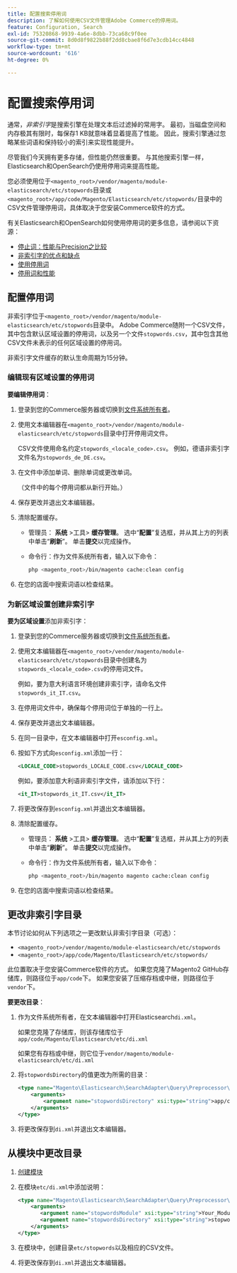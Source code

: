 ```yaml
---
title: 配置搜索停用词
description: 了解如何使用CSV文件管理Adobe Commerce的停用词。
feature: Configuration, Search
exl-id: 75320868-9939-4a6e-8dbb-73ca68c9f0ee
source-git-commit: 8d0d8f9822b88f2dd8cbae8f6d7e3cdb14cc4848
workflow-type: tm+mt
source-wordcount: '616'
ht-degree: 0%

---
```


# 配置搜索停用词

通常，_非索引字_&#x200B;是搜索引擎在处理文本后过滤掉的常用字。 最初，当磁盘空间和内存极其有限时，每保存1 KB就意味着显着提高了性能。 因此，搜索引擎通过忽略某些词语和保持较小的索引来实现性能提升。

尽管我们今天拥有更多存储，但性能仍然很重要。 与其他搜索引擎一样，Elasticsearch和OpenSearch仍使用停用词来提高性能。

您必须使用位于`<magento_root>/vendor/magento/module-elasticsearch/etc/stopwords`目录或`<magento_root>/app/code/Magento/Elasticsearch/etc/stopwords/`目录中的CSV文件管理停用词，具体取决于您安装Commerce软件的方式。

有关Elasticsearch和OpenSearch如何使用停用词的更多信息，请参阅以下资源：

- [停止词：性能与Precision之比较](https://www.elastic.co/guide/en/elasticsearch/guide/current/stopwords.html)
- [非索引字的优点和缺点](https://www.elastic.co/guide/en/elasticsearch/guide/current/pros-cons-stopwords.html)
- [使用停用词](https://www.elastic.co/guide/en/elasticsearch/guide/current/using-stopwords.html)
- [停用词和性能](https://www.elastic.co/guide/en/elasticsearch/guide/current/stopwords-performance.html)

## 配置停用词

非索引字位于`<magento_root>/vendor/magento/module-elasticsearch/etc/stopwords`目录中。 Adobe Commerce随附一个CSV文件，其中包含默认区域设置的停用词，以及另一个文件`stopwords.csv`，其中包含其他CSV文件未表示的任何区域设置的停用词。

非索引字文件缓存的默认生命周期为15分钟。

### 编辑现有区域设置的停用词

**要编辑停用词**：

1. 登录到您的Commerce服务器或切换到[文件系统所有者](../../installation/prerequisites/file-system/overview.md)。
1. 使用文本编辑器在`<magento_root>/vendor/magento/module-elasticsearch/etc/stopwords`目录中打开停用词文件。

   CSV文件使用命名约定`stopwords_<locale_code>.csv`。 例如，德语非索引字文件名为`stopwords_de_DE.csv`。

1. 在文件中添加单词、删除单词或更改单词。

   （文件中的每个停用词都从新行开始。）

1. 保存更改并退出文本编辑器。
1. 清除配置缓存。

   - 管理员： **系统** >工具> **缓存管理**。 选中“**配置**”复选框，并从其上方的列表中单击“**刷新**”。 单击&#x200B;**提交**&#x200B;以完成操作。

   - 命令行：作为文件系统所有者，输入以下命令：

     ```bash
     php <magento_root>/bin/magento cache:clean config
     ```

1. 在您的店面中搜索词语以检查结果。

### 为新区域设置创建非索引字

**要为区域设置**&#x200B;添加非索引字：

1. 登录到您的Commerce服务器或切换到[文件系统所有者](../../installation/prerequisites/file-system/overview.md)。

1. 使用文本编辑器在`<magento_root>/vendor/magento/module-elasticsearch/etc/stopwords`目录中创建名为`stopwords_<locale_code>.csv`的停用词文件。

   例如，要为意大利语言环境创建非索引字，请命名文件`stopwords_it_IT.csv`。

1. 在停用词文件中，确保每个停用词位于单独的一行上。
1. 保存更改并退出文本编辑器。
1. 在同一目录中，在文本编辑器中打开`esconfig.xml`。
1. 按如下方式向`esconfig.xml`添加一行：

   ```xml
   <LOCALE_CODE>stopwords_LOCALE_CODE.csv</LOCALE_CODE>
   ```

   例如，要添加意大利语非索引字文件，请添加以下行：

   ```xml
   <it_IT>stopwords_it_IT.csv</it_IT>
   ```

1. 将更改保存到`esconfig.xml`并退出文本编辑器。
1. 清除配置缓存。

   - 管理员： **系统** >工具> **缓存管理**。 选中“**配置**”复选框，并从其上方的列表中单击“**刷新**”。 单击&#x200B;**提交**&#x200B;以完成操作。

   - 命令行：作为文件系统所有者，输入以下命令：

     ```bash
     php <magento_root>/bin/magento magento cache:clean config
     ```

1. 在您的店面中搜索词语以检查结果。

## 更改非索引字目录

本节讨论如何从下列选项之一更改默认非索引字目录（可选）：

- `<magento_root>/vendor/magento/module-elasticsearch/etc/stopwords`
- `<magento_root>/app/code/Magento/Elasticsearch/etc/stopwords/`

此位置取决于您安装Commerce软件的方式。 如果您克隆了Magento2 GitHub存储库，则路径位于`app/code`下。 如果您安装了压缩存档或中继，则路径位于`vendor`下。

**要更改目录**：

1. 作为文件系统所有者，在文本编辑器中打开Elasticsearch`di.xml`。

   如果您克隆了存储库，则该存储库位于`app/code/Magento/Elasticsearch/etc/di.xml`

   如果您有存档或中继，则它位于`vendor/magento/module-elasticsearch/etc/di.xml`

1. 将`stopwordsDirectory`的值更改为所需的目录：

   ```xml
   <type name="Magento\Elasticsearch\SearchAdapter\Query\Preprocessor\Stopwords">
       <arguments>
           <argument name="stopwordsDirectory" xsi:type="string">app/code/Magento/Elasticsearch/etc/stopwords</argument>
       </arguments>
   </type>
   ```

1. 将更改保存到`di.xml`并退出文本编辑器。

## 从模块中更改目录

1. [创建模块](https://developer.adobe.com/commerce/php/development/build/component-file-structure/)
1. 在模块`etc/di.xml`中添加说明：

   ```xml
   <type name="Magento\Elasticsearch\SearchAdapter\Query\Preprocessor\Stopwords">
       <arguments>
          <argument name="stopwordsModule" xsi:type="string">Your_Module</argument>
          <argument name="stopwordsDirectory" xsi:type="string">stopwords</argument>
       </arguments>
   </type>
   ```

1. 在模块中，创建目录`etc/stopwords`以及相应的CSV文件。

1. 将更改保存到`di.xml`并退出文本编辑器。
